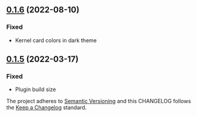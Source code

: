 ## [0.1.6](https://github.com/deshaw/ksmm/compare/v0.1.5...v0.1.6) (2022-08-10)

### Fixed

- Kernel card colors in dark theme

## [0.1.5](https://github.com/deshaw/ksmm/compare/v0.1.4...v0.1.5) (2022-03-17)

### Fixed

- Plugin build size

The project adheres to [Semantic Versioning](https://semver.org/spec/v2.0.0.html) and
this CHANGELOG follows the [Keep a Changelog](https://keepachangelog.com/en/1.0.0/) standard.
